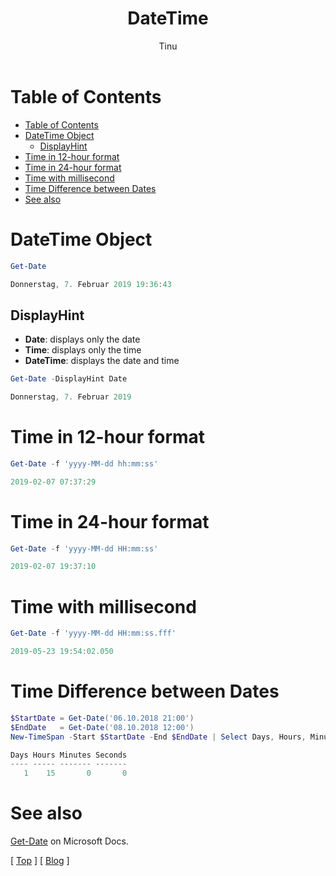 ﻿---
layout: post
title:  "DateTime"
author: Tinu
categories: "PowerShell-Basic"
tags:   PowerShell
permalink: /posts/:title:output_ext
---

# Table of Contents

- [Table of Contents](#table-of-contents)
- [DateTime Object](#datetime-object)
  - [DisplayHint](#displayhint)
- [Time in 12-hour format](#time-in-12-hour-format)
- [Time in 24-hour format](#time-in-24-hour-format)
- [Time with millisecond](#time-with-millisecond)
- [Time Difference between Dates](#time-difference-between-dates)
- [See also](#see-also)

# DateTime Object

````powershell
Get-Date

Donnerstag, 7. Februar 2019 19:36:43
````

## DisplayHint

- **Date**: displays only the date
- **Time**: displays only the time
- **DateTime**: displays the date and time

````powershell
Get-Date -DisplayHint Date

Donnerstag, 7. Februar 2019
````

# Time in 12-hour format

````powershell
Get-Date -f 'yyyy-MM-dd hh:mm:ss'

2019-02-07 07:37:29
````

# Time in 24-hour format

````powershell
Get-Date -f 'yyyy-MM-dd HH:mm:ss'

2019-02-07 19:37:10
````

# Time with millisecond

````powershell
Get-Date -f 'yyyy-MM-dd HH:mm:ss.fff'

2019-05-23 19:54:02.050
````

# Time Difference between Dates

````powershell
$StartDate = Get-Date('06.10.2018 21:00')
$EndDate   = Get-Date('08.10.2018 12:00')
New-TimeSpan -Start $StartDate -End $EndDate | Select Days, Hours, Minutes, Seconds

Days Hours Minutes Seconds
---- ----- ------- -------
   1    15       0       0
````

# See also

[Get-Date](https://docs.microsoft.com/en-us/powershell/module/microsoft.powershell.utility/get-date?view=powershell-6) on Microsoft Docs.

[ [Top](#table-of-contents) ] [ [Blog](../categories.html) ]